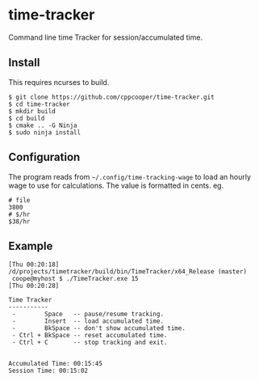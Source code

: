 # time-tracker
Command line time Tracker for session/accumulated time.

## Install
This requires ncurses to build.

```shell
$ git clone https://github.com/cppcooper/time-tracker.git
$ cd time-tracker
$ mkdir build
$ cd build
$ cmake .. -G Ninja
$ sudo ninja install
```

## Configuration
The program reads from `~/.config/time-tracking-wage` to load an hourly wage to use for calculations. The value is formatted in cents. eg.
```
# file
3800
# $/hr
$38/hr

```

## Example
```
[Thu 00:20:18] /d/projects/timetracker/build/bin/TimeTracker/x64_Release (master)
 coope@myhost $ ./TimeTracker.exe 15
[Thu 00:20:28]

Time Tracker
-----------
 -        Space   -- pause/resume tracking.
 -        Insert  -- load accumulated time.
 -        BkSpace -- don't show accumulated time.
 - Ctrl + BkSpace -- reset accumulated time.
 - Ctrl + C       -- stop tracking and exit.


Accumulated Time: 00:15:45
Session Time: 00:15:02
```
